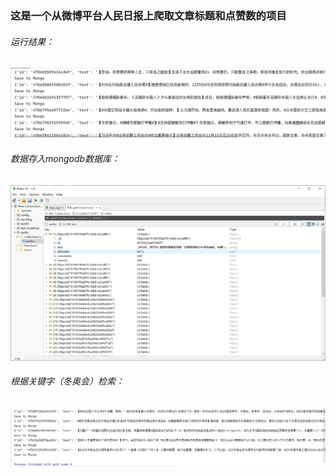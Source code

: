 ### **这是一个从微博平台人民日报上爬取文章标题和点赞数的项目**

###### 运行结果：

![result](https://github.com/ChenyangLiuu/People-sDaily/blob/main/screenshots/result.png)

###### 数据存入mongodb数据库：

![mongodb](https://github.com/ChenyangLiuu/People-sDaily/blob/main/screenshots/mongodb.png)

###### 根据关键字（冬奥会）检索：

![search](https://github.com/ChenyangLiuu/People-sDaily/blob/main/screenshots/search.png)

